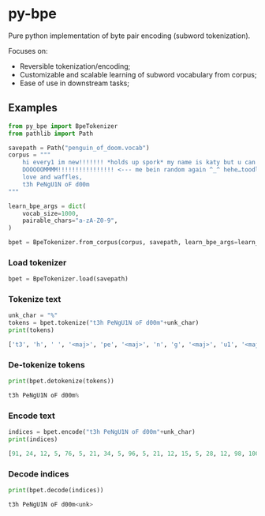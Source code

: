 # py-bpe
Pure python implementation of byte pair encoding (subword tokenization).

Focuses on:
- Reversible tokenization/encoding;
- Customizable and scalable learning of subword vocabulary from corpus;
- Ease of use in downstream tasks;


## Examples
```python
from py_bpe import BpeTokenizer
from pathlib import Path

savepath = Path("penguin_of_doom.vocab")
corpus = """
    hi every1 im new!!!!!!! *holds up spork* my name is katy but u can call me t3h PeNgU1N oF d00m!!!!!!!! lol…as u can see im very random!!!! thats why i came here, 2 meet random ppl like me ^_^… im 13 years old (im mature 4 my age tho!!) i like 2 watch invader zim w/ my girlfreind (im bi if u dont like it deal w/it) its our favorite tv show!!! bcuz its SOOOO random!!!! shes random 2 of course but i want 2 meet more random ppl =) like they say the more the merrier!!!! lol…neways i hope 2 make alot of freinds here so give me lots of commentses!!!!
    DOOOOOMMMM!!!!!!!!!!!!!!!! <--- me bein random again ^_^ hehe…toodles!!!!!
    love and waffles,
    t3h PeNgU1N oF d00m
"""

learn_bpe_args = dict(
    vocab_size=1000,
    pairable_chars="a-zA-Z0-9",
)

bpet = BpeTokenizer.from_corpus(corpus, savepath, learn_bpe_args=learn_bpe_args)
```
### Load tokenizer
```python
bpet = BpeTokenizer.load(savepath)
```
### Tokenize text
```python
unk_char = "%"
tokens = bpet.tokenize("t3h PeNgU1N oF d00m"+unk_char)
print(tokens)
```
```python
['t3', 'h', ' ', '<maj>', 'pe', '<maj>', 'n', 'g', '<maj>', 'u1', '<maj>', 'n', ' ', 'o', '<maj>', 'f', ' ', 'd0', '0m', '%']
```

### De-tokenize tokens
```python
print(bpet.detokenize(tokens))
```
```python
t3h PeNgU1N oF d00m%
```
### Encode text
```python
indices = bpet.encode("t3h PeNgU1N oF d00m"+unk_char)
print(indices)
```
```python
[91, 24, 12, 5, 76, 5, 21, 34, 5, 96, 5, 21, 12, 15, 5, 28, 12, 98, 100, 0]
```

### Decode indices
```python
print(bpet.decode(indices))
```
```python
t3h PeNgU1N oF d00m<unk>
```
